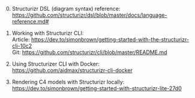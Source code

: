 0. Structurizr DSL (diagram syntax) reference: <br>
https://github.com/structurizr/dsl/blob/master/docs/language-reference.md# <br>

1. Working with Structurizr CLI: <br>
Article: 
https://dev.to/simonbrown/getting-started-with-the-structurizr-cli-10c2 <br>
Git:
https://github.com/structurizr/cli/blob/master/README.md<br>

2. Using Structurizer CLI with Docker: <br>
https://github.com/aidmax/structurizr-cli-docker <br>

3. Rendering C4 models with Structurizr locally: <br>
https://dev.to/simonbrown/getting-started-with-structurizr-lite-27d0 <br>
